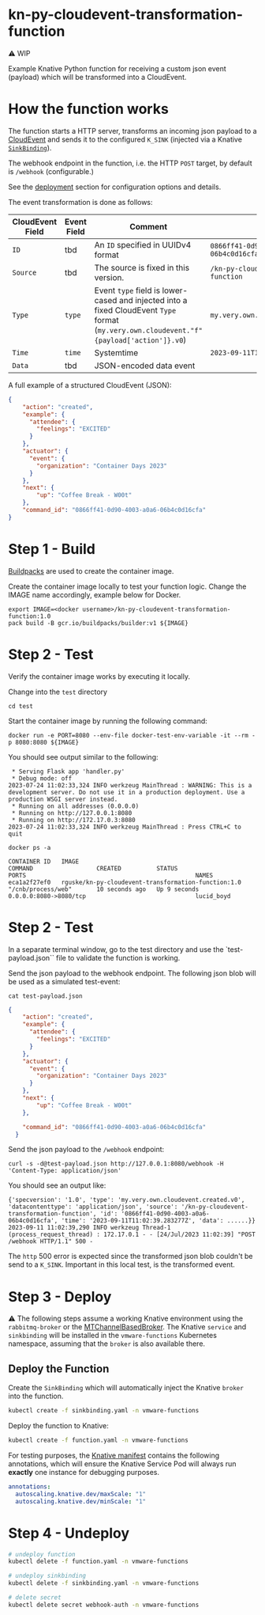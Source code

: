 # kn-py-cloudevent-transformation-function

⚠️ WIP

Example Knative Python function for receiving a custom json event (payload) which will be transformed into a CloudEvent.

# How the function works

The function starts a HTTP server, transforms an incoming json payload to a [CloudEvent](https://cloudevents.io/) and sends it to the configured `K_SINK` (injected via a Knative [`SinkBinding`](https://knative.dev/docs/eventing/custom-event-source/sinkbinding/)).

The webhook endpoint in the function, i.e. the HTTP `POST` target, by default is `/webhook` (configurable.)

See the [deployment](#step-3---deploy) section for configuration options and details.

The event transformation is done as follows:

| CloudEvent Field | Event Field | Comment                                                                                                                 | Example                                |
|------------------|--------------------|-------------------------------------------------------------------------------------------------------------------------|----------------------------------------|
| `ID`             | tbd                | An `ID` specified in UUIDv4 format                                                                                   | `0866ff41-0d90-4003-a0a6-06b4c0d16cfa` |
| `Source`         | tbd                | The source is fixed in this version.                                   | `/kn-py-cloudevent-transformation-function`                |
| `Type`           | `type`             | Event `type` field is lower-cased and injected into a fixed CloudEvent `Type` format (`my.very.own.cloudevent."f"{payload['action']}.v0`) | `my.very.own.cloudevent.created.v0`   |
| `Time`           | `time`         | Systemtime                                                                                   | `2023-09-11T13:26:37.469567Z`                 |
| `Data`           | tbd                | JSON-encoded data event                                                                                          |                                        |

A full example of a structured CloudEvent (JSON):

```json
{
	"action": "created",
	"example": {
	  "attendee": {
		"feelings": "EXCITED"
	  }
	},
	"actuator": {
	  "event": {
		"organization": "Container Days 2023"
	  }
	},
	"next": {
		"up": "Coffee Break - W00t"
	},
	"command_id": "0866ff41-0d90-4003-a0a6-06b4c0d16cfa"
}
```

# Step 1 - Build

[Buildpacks](https://buildpacks.io) are used to create the container image.

Create the container image locally to test your function logic. Change the IMAGE name accordingly, example below for Docker.

```console
export IMAGE=<docker username>/kn-py-cloudevent-transformation-function:1.0
pack build -B gcr.io/buildpacks/builder:v1 ${IMAGE}
```

# Step 2 - Test

Verify the container image works by executing it locally.

Change into the `test` directory

```console
cd test
```

Start the container image by running the following command:

```shell
docker run -e PORT=8080 --env-file docker-test-env-variable -it --rm -p 8080:8080 ${IMAGE}
```

You should see output similar to the following:

```shell
 * Serving Flask app 'handler.py'
 * Debug mode: off
2023-07-24 11:02:33,324 INFO werkzeug MainThread : WARNING: This is a development server. Do not use it in a production deployment. Use a production WSGI server instead.
 * Running on all addresses (0.0.0.0)
 * Running on http://127.0.0.1:8080
 * Running on http://172.17.0.3:8080
2023-07-24 11:02:33,324 INFO werkzeug MainThread : Press CTRL+C to quit
```

```
docker ps -a

CONTAINER ID   IMAGE                                                                        COMMAND                  CREATED          STATUS                   PORTS                                                NAMES
eca1a2f27ef0   rguske/kn-py-cloudevent-transformation-function:1.0   "/cnb/process/web"       10 seconds ago   Up 9 seconds             0.0.0.0:8080->8080/tcp                               lucid_boyd
```

# Step 2 - Test

In a separate terminal window, go to the test directory and use the `test-payload.json`` file to validate the function is working.

Send the json payload to the webhook endpoint. The following json blob will be used as a simulated test-event:

`cat test-payload.json`

```json
{
	"action": "created",
	"example": {
	  "attendee": {
		"feelings": "EXCITED"
	  }
	},
	"actuator": {
	  "event": {
		"organization": "Container Days 2023"
	  }
	},
	"next": {
		"up": "Coffee Break - W00t"
	},

	"command_id": "0866ff41-0d90-4003-a0a6-06b4c0d16cfa"
  }
```

Send the json payload to the `/webhook` endpoint:

```shell
curl -s -d@test-payload.json http://127.0.0.1:8080/webhook -H 'Content-Type: application/json'
```

You should see an output like:

```shell
{'specversion': '1.0', 'type': 'my.very.own.cloudevent.created.v0', 'datacontenttype': 'application/json', 'source': '/kn-py-cloudevent-transformation-function', 'id': '0866ff41-0d90-4003-a0a6-06b4c0d16cfa', 'time': '2023-09-11T11:02:39.283277Z', 'data': ......}}
2023-09-11 11:02:39,290 INFO werkzeug Thread-1 (process_request_thread) : 172.17.0.1 - - [24/Jul/2023 11:02:39] "POST /webhook HTTP/1.1" 500 -
```

The `http` 500 error is expected since the transformed json blob couldn't be send to a `K_SINK`. Important in this local test, is the transformed event.

# Step 3 - Deploy

⚠️ The following steps assume a working Knative environment using the `rabbitmq-broker` or the [MTChannelBasedBroker](https://knative.dev/docs/eventing/brokers/broker-types/channel-based-broker/). The Knative `service` and `sinkbinding` will be installed in
 the `vmware-functions` Kubernetes namespace, assuming that the `broker` is also
 available there.

## Deploy the Function

Create the `SinkBinding` which will automatically inject the Knative `broker` into the function.

```bash
kubectl create -f sinkbinding.yaml -n vmware-functions
```

Deploy the function to Knative:

```bash
kubectl create -f function.yaml -n vmware-functions
```

For testing purposes, the [Knative manifest](function.yaml) contains the
following annotations, which will ensure the Knative Service Pod will always run
**exactly** one instance for debugging purposes.

```yaml
annotations:
  autoscaling.knative.dev/maxScale: "1"
  autoscaling.knative.dev/minScale: "1"
```

# Step 4 - Undeploy

```bash
# undeploy function
kubectl delete -f function.yaml -n vmware-functions

# undeploy sinkbinding
kubectl delete -f sinkbinding.yaml -n vmware-functions

# delete secret
kubectl delete secret webhook-auth -n vmware-functions
```
